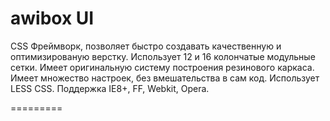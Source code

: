 awibox UI
=========
CSS Фреймворк, позволяет быстро создавать качественную и оптимизированую верстку.
Использует 12 и 16 колончатые модульные сетки.
Имеет оригинальную систему построения резинового каркаса.
Имеет множество настроек, без вмешательства в сам код.
Использует LESS CSS.
Поддержка IE8+, FF, Webkit, Opera.

=========
